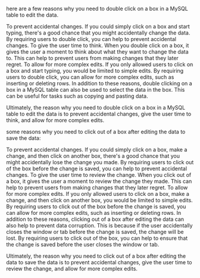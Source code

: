 



here are a few reasons why you need to double click on a box in a MySQL table to edit the data.

To prevent accidental changes. If you could simply click on a box and start typing, there's a good chance that you might accidentally change the data. By requiring users to double click, you can help to prevent accidental changes.
To give the user time to think. When you double click on a box, it gives the user a moment to think about what they want to change the data to. This can help to prevent users from making changes that they later regret.
To allow for more complex edits. If you only allowed users to click on a box and start typing, you would be limited to simple edits. By requiring users to double click, you can allow for more complex edits, such as inserting or deleting rows.
In addition to these reasons, double clicking on a box in a MySQL table can also be used to select the data in the box. This can be useful for tasks such as copying and pasting data.

Ultimately, the reason why you need to double click on a box in a MySQL table to edit the data is to prevent accidental changes, give the user time to think, and allow for more complex edits.




some reasons why you need to click out of a box after editing the data to save the data:

To prevent accidental changes. If you could simply click on a box, make a change, and then click on another box, there's a good chance that you might accidentally lose the change you made. By requiring users to click out of the box before the change is saved, you can help to prevent accidental changes.
To give the user time to review the change. When you click out of a box, it gives the user a moment to review the change they made. This can help to prevent users from making changes that they later regret.
To allow for more complex edits. If you only allowed users to click on a box, make a change, and then click on another box, you would be limited to simple edits. By requiring users to click out of the box before the change is saved, you can allow for more complex edits, such as inserting or deleting rows.
In addition to these reasons, clicking out of a box after editing the data can also help to prevent data corruption. This is because if the user accidentally closes the window or tab before the change is saved, the change will be lost. By requiring users to click out of the box, you can help to ensure that the change is saved before the user closes the window or tab.

Ultimately, the reason why you need to click out of a box after editing the data to save the data is to prevent accidental changes, give the user time to review the change, and allow for more complex edits.
